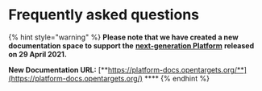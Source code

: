 # Frequently asked questions

{% hint style="warning" %}
**Please note that we have created a new documentation space to support the** [**next-generation Platform**](https://platform.opentargets.org/) **released on 29 April 2021.**

**New Documentation URL:** [**https://platform-docs.opentargets.org/**](https://platform-docs.opentargets.org/) ****
{% endhint %}

